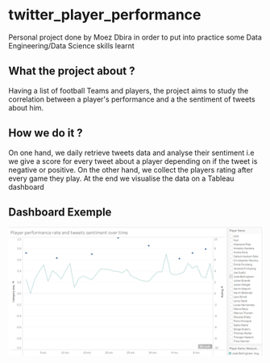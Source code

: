 # twitter_player_performance
Personal project done by Moez Dbira in order to put into practice some Data Engineering/Data Science skills learnt

## What the project about ? 
Having a list of football Teams and players, the project aims to study the correlation between a player's performance and a the sentiment of tweets about him.

## How we do it ? 
On one hand, we daily retrieve tweets data and analyse their sentiment i.e we give a score for every tweet about a player depending on if the tweet is negative or positive.
On the other hand, we collect the players rating after every game they play.
At the end we visualise the data on a Tableau dashboard

## Dashboard Exemple
![alt text](./imgs/jude.png?raw=true "Jude Bellingham Example")